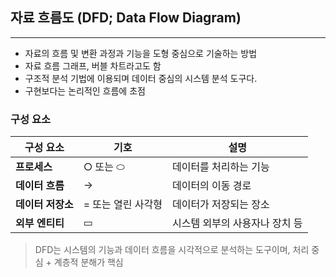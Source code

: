 ## 자료 흐름도 (DFD; Data Flow Diagram)

---

- 자료의 흐름 및 변환 과정과 기능을 도형 중심으로 기술하는 방법
- 자료 흐름 그래프, 버블 차트라고도 함
- 구조적 분석 기법에 이용되며 데이터 중심의 시스템 분석 도구다.
- 구현보다는 논리적인 흐름에 초점
### 구성 요소
| 구성 요소 | 기호 | 설명 |
|-----------|------|------|
| **프로세스** | ○ 또는 ⬭ | 데이터를 처리하는 기능 |
| **데이터 흐름** | → | 데이터의 이동 경로 |
| **데이터 저장소** | = 또는 열린 사각형 | 데이터가 저장되는 장소 |
| **외부 엔티티** | ▭ | 시스템 외부의 사용자나 장치 등 |

> DFD는 시스템의 기능과 데이터 흐름을 시각적으로 분석하는 도구이며,
처리 중심 + 계층적 분해가 핵심